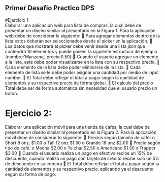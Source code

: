 ## Primer Desafio Practico DPS

#Ejercicio 1:  
Elaborar una aplicación web para lista de compras, la cual debe de presentar un diseño similar 
al presentado en la Figura 1. Para la aplicación web debe de considerar lo siguiente: 
 Para  agregar  elementos  dentro  de  la  lista  estos  deberán  ser  seleccionados  desde  el 
picker en la aplicación. 
 Los  datos  que  mostrará  el  picker  debe  venir  desde  una  lista  json  que  contendrá  10 
elementos  y  puede  poseer  la  siguiente  estructura  de  ejemplo  {nombre:’Manzana’, 
precio:0.50} 
 Cuando el usuario agregue un elemento a la lista, este debe poder visualizarse en la 
lista con su respectivo precio. 
 Cada elemento de la lista debe poder eliminarse de la lista. 
 Cada  elemento  de  lista  se  le  debe  poder  asignar  una  cantidad  por  medio  de  input 
number. 
 El Total debe reflejar el total a pagar según la cantidad de elementos y su respectivo 
precio de forma global. 
 El calculo del precio Total debe ser de forma automática sin necesidad que el usuario 
precio un botón.

# Ejercicio 2:  
Elaborar una aplicación móvil para una tienda de cafés, la cual debe de presentar un diseño 
similar al presentado en la Figura 2. Para la aplicación móvil debe de considerar lo siguiente: 
 Precios según tamaño de café: 
o Short 8 onz. $1.00 
o Tall 12 onz  $1.50 
o Grande 16 onz $2.00 
 Precio según tipo de café: 
o Mocha $2.00 
o Te chai $2.50 
o Americano $1.50 
o Frapper $3.00 
 Cuando el usuario realiza un pago en efectivo recibe un 15% de descuento, cuando 
realiza un pago con tarjeta de crédito recibe solo un 5% de descuento en su compra 
 El Total debe reflejar el total a pagar según la cantidad de elementos y su respectivo 
precio, aplicando ya el descuento según su forma de pago. 
